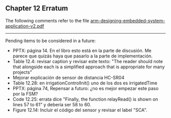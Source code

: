 ## Chapter 12 Erratum

The following comments refer to the file [arm-designing-embedded-system-application-v2.pdf](https://armkeil.blob.core.windows.net/developer/Files/pdf/ebook/arm-designing-embedded-system-application-v2.pdf)

---

Pending items to be considered in a future:

- PPTX: página 14. En el libro esto está en la parte de discusión. Me parece que quizás haya que pasarlo a la parte de implementación.
- Table 12.4: revisar caption y revisar este texto: "The reader should note that alongside each is a simplified approach that is appropriate for many projects"
- Mejorar explicación de sensor de distancia HC-SR04
- Table 12.28: en irrigationControlInit() uno de los dos es irrigatedTime
- PPTX: página 74, Repensar a futuro: ¿no es mejor empezar este paso por la FSM?
- Code 12.25: errata dice "Finally, the function relayRead() is shown on lines 57 to 61" y debería ser 58 to 60.
- Figure 12.14: Incluir el código del sensor y revisar el label "SCA".
